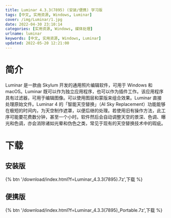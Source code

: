 ```yaml
---
title: Luminar 4.3.3(7895) (安装/便携) 学习版
tags: [中文, 实用资源, Windows, Luminar]
cover: /img/Luminar/1.jpg
date: 2022-04-30 23:10:14
categories: [实用资源, Windows, 媒体处理]
urlname: luminar
keywords: [中文, 实用资源, Windows, Luminar]
updated: 2022-05-20 12:21:00
---
```


# 简介

Luminar 是一款由 Skylum 开发的通用照片编辑软件，可用于 Windows 和 macOS。Luminar 既可以作为独立应用程序，也可以作为插件工作。该应用程序具有过滤器，可用于编辑图像。可以使用图层和蒙版来组合效果。Luminar 直接处理原始文件。Luminar 4 的「智能天空替换」（AI Sky Replacement）功能能够在极短的时间内，为天空制作遮罩，以便后继的处理。若使用旧有操作方法，此工序可能要花费数分钟，甚至一个小时。软件然后会自动调整天空的景深、色调、曝光和色调，亦会消除诸如光晕和伪色之类，常见于现有的天空替换技术中的瑕疵。

# 下载

## 安装版

{% btn '/download/index.html?f=Luminar_4.3.3(7895).7z',下载 %}

## 便携版

{% btn '/download/index.html?f=Luminar_4.3.3(7895)_Portable.7z',下载 %}
